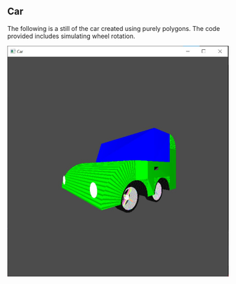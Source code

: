 ## Car

The following is a still of the car created using purely polygons.
The code provided includes simulating wheel rotation.

![Image of the car](images/car.jpg)
